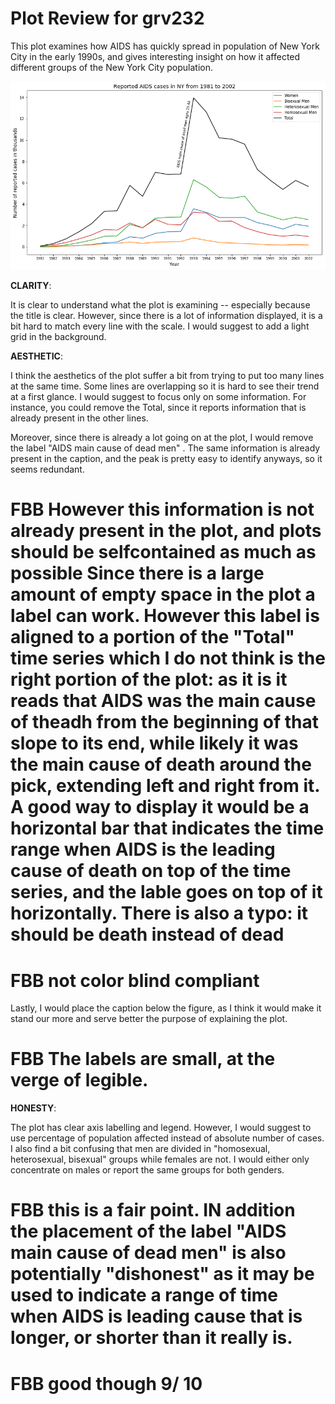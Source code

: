 # Plot Review for grv232

This plot examines how AIDS has quickly spread in population of New York City in the early 1990s, and gives interesting insight on how it affected different groups of the New York City  population.


![image of env](https://github.com/biabbiassago/PUI2017_bb1569/blob/master/HW9_bb1569/aids.png)


__CLARITY__: 

It is clear to understand what the plot is examining -- especially because the title is clear. 
However, since there is a lot of information displayed, it is a bit hard to match every line with the scale.  I would suggest to add a light grid in the background.

__AESTHETIC__: 

I think the aesthetics of the plot suffer a bit from trying to put too many lines  at the same time. Some lines are overlapping so it is hard to see their trend at a first glance. I would suggest to focus only on some information. For instance, you could remove the Total, since it reports information that is already present in the other lines. 

Moreover, since there is already a lot going on at the plot, I would remove the label "AIDS main cause of dead men" . The same information is already present in the caption, and the peak is pretty easy to identify anyways, so it seems redundant. 


# FBB However this information is not already present in the plot, and plots should be selfcontained as much as possible Since there is a large amount of empty space in the plot a label can work. However this label is aligned to a portion of the "Total" time series which I do not think is the right portion of the plot: as it is it reads that AIDS was the main cause of theadh from the beginning of that slope to its end, while likely it was the main cause of death around the pick, extending left and right from it. A good way to display it would be a horizontal bar that indicates the time range when AIDS is the leading cause of death on top of the time series, and the lable goes on top of it horizontally. There is also a typo: it should be death instead of dead


# FBB not color blind compliant

Lastly, I would place the caption below the figure, as I think it would make it stand our more and serve better the purpose of explaining the plot. 

# FBB The labels are small, at the verge of legible. 
__HONESTY__: 

The plot has clear axis labelling and legend. However, I would suggest to use percentage of population affected instead of absolute number of cases. I also find a bit confusing that men are divided in "homosexual, heterosexual, bisexual" groups while females are not. I would either only concentrate on males or report the same groups for both genders. 

# FBB this is a fair point. IN addition the placement of the label "AIDS main cause of dead men"  is also potentially "dishonest" as it may be used to indicate a range of time when AIDS is leading cause that is longer, or shorter than it really is. 

# FBB good though 9/ 10
